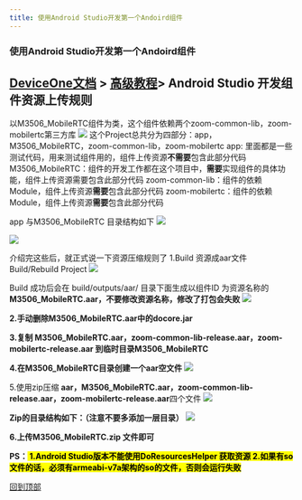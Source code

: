```yaml
---
title: 使用Android Studio开发第一个Andoird组件
---
```

### 使用Android Studio开发第一个Andoird组件

## [DeviceOne文档](http://doc.deviceone.net/web/doc/index.htm)  > [高级教程](http://doc.deviceone.net/web/doc/advance_course.htm)> Android Studio 开发组件资源上传规则

以M3506_MobileRTC组件为类，这个组件依赖两个zoom-common-lib，zoom-mobilertc第三方库
![](../../images/ans/ane001.png)
这个Project总共分为四部分：app，M3506_MobileRTC，zoom-common-lib，zoom-mobilertc
app: 里面都是一些测试代码，用来测试组件用的，组件上传资源**不需要**包含此部分代码
M3506_MobileRTC：组件的开发工作都在这个项目中，**需要**实现组件的具体功能，组件上传资源需要包含此部分代码
zoom-common-lib：组件的依赖Module，组件上传资源**需要**包含此部分代码
zoom-mobilertc：组件的依赖Module，组件上传资源**需要**包含此部分代码

app 与M3506_MobileRTC 目录结构如下
![](../../images/ans/ane002.png)

![](../../images/ans/ane003.png)

介绍完这些后，就正式说一下资源压缩规则了
1.Build 资源成aar文件 Build/Rebuild Project
![](../../images/ans/ane004.png)

Build 成功后会在 build/outputs/aar/ 目录下面生成以组件ID 为资源名称的 **M3506_MobileRTC.aar，不要修改资源名称，修改了打包会失败**
![](../../images/ans/ane005.png)

**2.手动删除M3506_MobileRTC.aar中的docore.jar**

**3.复制 M3506_MobileRTC.aar，zoom-common-lib-release.aar，zoom-mobilertc-release.aar 到临时目录M3506_MobileRTC**

**4.在M3506_MobileRTC目录创建一个aar空文件**
![](../../images/ans/ane006.png)

5.使用zip压缩 **aar，M3506_MobileRTC.aar，zoom-common-lib-release.aar，zoom-mobilertc-release.aar**四个文件
![](../../images/ans/ane007.png)

**Zip的目录结构如下：（注意不要多添加一层目录）**
![](../../images/ans/ane008.png)

**6.上传M3506_MobileRTC.zip 文件即可**

**PS：<mark>
1.Android Studio版本不能使用DoResourcesHelper 获取资源
2.如果有so文件的话，必须有armeabi-v7a架构的so的文件，否则会运行失败
</mark>**

[回到顶部](#top)

